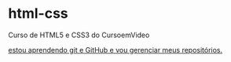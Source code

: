# html-css
 Curso de HTML5 e CSS3 do CursoemVideo

<a href = "https://github.com/luhlms/html-css/tree/main/desafios/d010">
estou aprendendo git e GitHub e vou gerenciar meus repositórios.